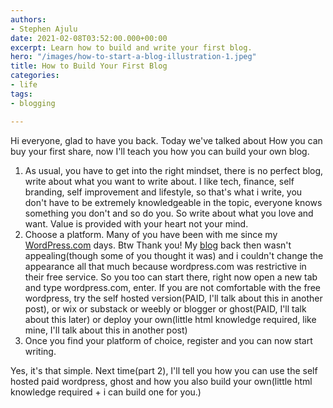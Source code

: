 ```yaml
---
authors:
- Stephen Ajulu
date: 2021-02-08T03:52:00.000+00:00
excerpt: Learn how to build and write your first blog.
hero: "/images/how-to-start-a-blog-illustration-1.jpeg"
title: How to Build Your First Blog
categories:
- life
tags:
- blogging

---
```

Hi everyone, glad to have you back. Today we've talked about How you can buy your first share, now I'll teach you how you can build your own blog.

1. As usual, you have to get into the right mindset, there is no perfect blog, write about what you want to write about. I like tech, finance, self branding, self improvement and lifestyle, so that's what i write, you don't have to be extremely knowledgeable in the topic, everyone knows something you don't and so do you. So write about what you love and want. Value is provided with your heart not your mind.
2. Choose a platform. Many of you have been with me since my [WordPress.com](https://ajulusthoughts.wordpress.com) days. Btw Thank you! My [blog](https://ajulusthoughts.wordpress.com) back then wasn't appealing(though some of you thought it was) and i couldn't change the appearance all that much because wordpress.com was restrictive in their free service. So you too can start there, right now open a new tab and type wordpress.com, enter. If you are not comfortable with the free wordpress, try the self hosted version(PAID, I'll talk about this in another post), or wix or substack or weebly or blogger or ghost(PAID, I'll talk about this later) or deploy your own(little html knowledge required, like mine, I'll talk about this in another post)
3. Once you find your platform of choice, register and you can now start writing.

Yes, it's that simple. Next time(part 2), I'll tell you how you can use the self hosted paid wordpress, ghost and how you also build your own(little html knowledge required + i can build one for you.)
